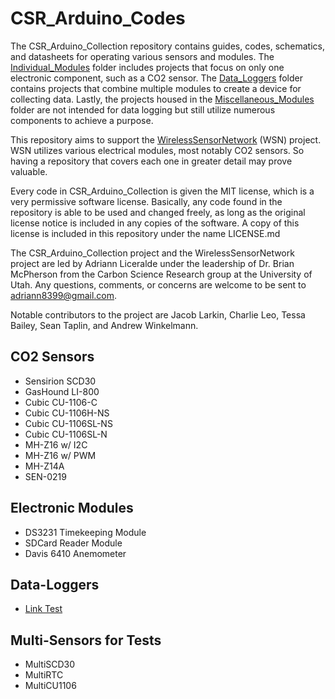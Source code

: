 # CSR_Arduino_Codes

The CSR_Arduino_Collection repository contains guides, codes, schematics, and datasheets for operating various sensors and modules. The [Individual_Modules](https://github.com/RiceAllDay22/CSR_Arduino_Collection/tree/main/Individual_Modules) folder includes projects that focus on only one electronic component, such as a CO2 sensor. The [Data_Loggers](https://github.com/RiceAllDay22/CSR_Arduino_Collection/tree/main/Data_Loggers) folder contains projects that combine multiple modules to create a device for collecting data. Lastly, the projects housed in the [Miscellaneous_Modules](https://github.com/RiceAllDay22/CSR_Arduino_Collection/tree/main/Miscellaneous_Modules) folder are not intended for data logging but still utilize numerous components to achieve a purpose.

This repository aims to support the [WirelessSensorNetwork](https://github.com/jkub6/WirelessSensorNetwork) (WSN) project. WSN utilizes various electrical modules, most notably CO2 sensors. So having a repository that covers each one in greater detail may prove valuable. 

Every code in CSR_Arduino_Collection is given the MIT license, which is a very permissive software license. Basically, any code found in the repository is able to be used and changed freely, as long as the original license notice is included in any copies of the software. A copy of this license is included in this repository under the name LICENSE.md

The CSR_Arduino_Collection project and the WirelessSensorNetwork project are led by Adriann Liceralde under the leadership of Dr. Brian McPherson from the Carbon Science Research group at the University of Utah. Any questions, comments, or concerns are welcome to be sent to adriann8399@gmail.com.

Notable contributors to the project are Jacob Larkin, Charlie Leo, Tessa Bailey, Sean Taplin, and Andrew Winkelmann.

## CO2 Sensors
- Sensirion SCD30
- GasHound LI-800
- Cubic CU-1106-C
- Cubic CU-1106H-NS
- Cubic CU-1106SL-NS
- Cubic CU-1106SL-N
- MH-Z16 w/ I2C
- MH-Z16 w/ PWM
- MH-Z14A
- SEN-0219

## Electronic Modules
- DS3231 Timekeeping Module
- SDCard Reader Module
- Davis 6410 Anemometer

## Data-Loggers
- [Link Test](https://github.com/RiceAllDay22/CSR_Arduino_Collection/tree/main/Individual_Modules/SCD30)

## Multi-Sensors for Tests
- MultiSCD30
- MultiRTC
- MultiCU1106
